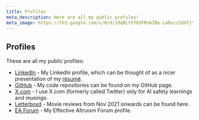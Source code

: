 ```yaml
---
title: Profiles
meta_description: Here are all my public profiles!
meta_image: https://lh3.google.com/u/0/d/10qRLt5785FRn6IBo-LaDxcz3dhfjYtaK=w2880-h1528-iv1
---
```


## Profiles

These are all my public profiles:

- [LinkedIn](https://www.linkedin.com/in/arjun-yadav-32038125a/) - My LinkedIn profile, which can be thought of as a nicer presentation of my [résumé](/resume).
- [GitHub](https://github.com/y-arjun-y) - My code repositories can be found on my GitHub page.
- [X.com](https://x.com/y_arjun_y) - I use X.com (formerly called Twitter) only for AI safety learnings and musings.
- [Letterboxd](https://letterboxd.com/y_arjun_y) - Movie reviews from Nov 2021 onwards can be found here.
- [EA Forum](https://forum.effectivealtruism.org/users/arjun-yadav) - My Effective Altruism Forum profile.
